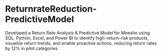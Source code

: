 # ReturnrateReduction-PredictiveModel
Developed a Return Rate Analysis &amp; Predictive Model for Meesho using SQL, Python, Excel, and Power BI to identify high-return-risk products, visualize return trends, and enable proactive actions, reducing return rates by 12% in pilot categories.
